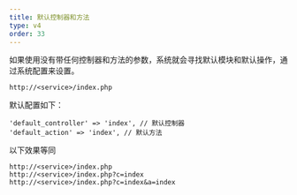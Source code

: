 ```yaml
---
title: 默认控制器和方法
type: v4
order: 33
---
```


如果使用没有带任何控制器和方法的参数，系统就会寻找默认模块和默认操作，通过系统配置来设置。
~~~
http://<service>/index.php
~~~

默认配置如下：
~~~
'default_controller' => 'index', // 默认控制器
'default_action' => 'index', // 默认方法
~~~

以下效果等同
~~~
http://<service>/index.php
http://<service>/index.php?c=index
http://<service>/index.php?c=index&a=index
~~~
